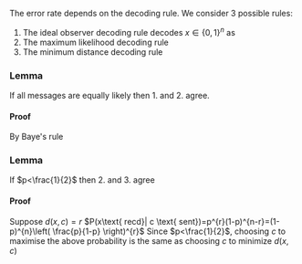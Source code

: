 The error rate depends on the decoding rule. We consider 3 possible rules:
1. The ideal observer decoding rule decodes $x\in \{ 0,1 \}^{n}$ as 
2. The maximum likelihood decoding rule
3. The minimum distance decoding rule


### Lemma
If all messages are equally likely then 1. and 2. agree.
#### Proof
By Baye's rule

### Lemma
If $p<\frac{1}{2}$ then 2. and 3. agree
#### Proof
Suppose $d(x,c)=r$
$P(x\text{ recd}| c \text{ sent})=p^{r}(1-p)^{n-r}=(1-p)^{n}\left( \frac{p}{1-p} \right)^{r}$
Since $p<\frac{1}{2}$, choosing $c$ to maximise the above probability is the same as choosing $c$ to minimize $d(x,c)$


